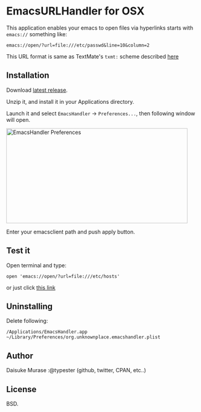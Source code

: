 EmacsURLHandler for OSX
=======================

This application enables your emacs to open files via hyperlinks starts with `emacs://` something like:

    emacs://open/?url=file:///etc/passwd&line=10&column=2

This URL format is same as TextMate's `txmt:` scheme described [here](http://manual.macromates.com/en/using_textmate_from_terminal#url_scheme_html)

Installation
------------

Download [latest release](http://cloud.github.com/downloads/typester/emacs-handler/EmacsHandler-1.0.zip).

Unzip it, and install it in your Applications directory.

Launch it and select `EmacsHandler` -> `Preferences...`, then following window will open.

<a href="http://www.flickr.com/photos/typester/4060516152/" title="EmacsHandler Preferences by typester, on Flickr"><img src="http://farm3.static.flickr.com/2561/4060516152_16d3370a7a_o.png" width="480" height="252" alt="EmacsHandler Preferences" /></a>

Enter your emacsclient path and push apply button.

Test it
-------

Open terminal and type:

    open 'emacs://open/?url=file:///etc/hosts'

or just click [this link](emacs://open/?url=file:///etc/hosts)


Uninstalling
------------

Delete following:

    /Applications/EmacsHandler.app
    ~/Library/Preferences/org.unknownplace.emacshandler.plist


Author
------

Daisuke Murase :@typester (github, twitter, CPAN, etc..)

License
-------

BSD.

